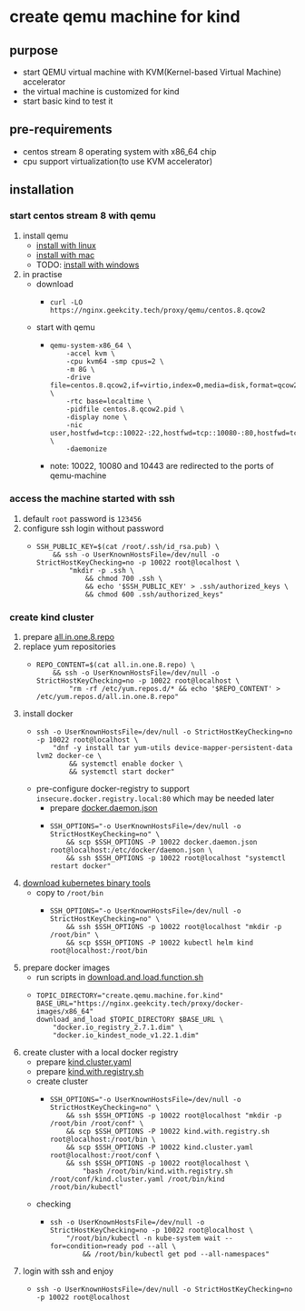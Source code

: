 # create qemu machine for kind

## purpose

* start QEMU virtual machine with KVM(Kernel-based Virtual Machine) accelerator
* the virtual machine is customized for kind
* start basic kind to test it

## pre-requirements

* centos stream 8 operating system with x86_64 chip
* cpu support virtualization(to use KVM accelerator)

## installation

### start centos stream 8 with qemu

1. install qemu
    * [install with linux](../qemu/install.with.linux.md)
    * [install with mac](../qemu/install.with.mac.md)
    * TODO: [install with windows]()
2. in practise
    * download
        + ```shell
          curl -LO https://nginx.geekcity.tech/proxy/qemu/centos.8.qcow2
          ```
    * start with qemu
        + ```shell
          qemu-system-x86_64 \
              -accel kvm \
              -cpu kvm64 -smp cpus=2 \
              -m 8G \
              -drive file=centos.8.qcow2,if=virtio,index=0,media=disk,format=qcow2 \
              -rtc base=localtime \
              -pidfile centos.8.qcow2.pid \
              -display none \
              -nic user,hostfwd=tcp::10022-:22,hostfwd=tcp::10080-:80,hostfwd=tcp::10443-:443 \
              -daemonize
          ```
        + note: 10022, 10080 and 10443 are redirected to the ports of qemu-machine

### access the machine started with ssh

1. default `root` password is `123456`
2. configure ssh login without password
    * ```shell
      SSH_PUBLIC_KEY=$(cat /root/.ssh/id_rsa.pub) \
          && ssh -o UserKnownHostsFile=/dev/null -o StrictHostKeyChecking=no -p 10022 root@localhost \
              "mkdir -p .ssh \
                  && chmod 700 .ssh \
                  && echo '$SSH_PUBLIC_KEY' > .ssh/authorized_keys \
                  && chmod 600 .ssh/authorized_keys"
      ```

### create kind cluster

1. prepare [all.in.one.8.repo](resources/create.qemu.machine.for.kind/all.in.one.8.repo.md)
2. replace yum repositories
    * ```shell
      REPO_CONTENT=$(cat all.in.one.8.repo) \
          && ssh -o UserKnownHostsFile=/dev/null -o StrictHostKeyChecking=no -p 10022 root@localhost \
              "rm -rf /etc/yum.repos.d/* && echo '$REPO_CONTENT' > /etc/yum.repos.d/all.in.one.8.repo"
      ```
3. install docker
    * ```shell
      ssh -o UserKnownHostsFile=/dev/null -o StrictHostKeyChecking=no -p 10022 root@localhost \
          "dnf -y install tar yum-utils device-mapper-persistent-data lvm2 docker-ce \
              && systemctl enable docker \
              && systemctl start docker"
      ```
    * pre-configure docker-registry to support `insecure.docker.registry.local:80` which may be needed later
        + prepare [docker.daemon.json](resources/create.qemu.machine.for.kind/docker.daemon.json.md)
        + ```shell
          SSH_OPTIONS="-o UserKnownHostsFile=/dev/null -o StrictHostKeyChecking=no" \
              && scp $SSH_OPTIONS -P 10022 docker.daemon.json root@localhost:/etc/docker/daemon.json \
              && ssh $SSH_OPTIONS -p 10022 root@localhost "systemctl restart docker"
          ```
4. [download kubernetes binary tools](../kubernetes/download.kubernetes.binary.tools.md)
    * copy to `/root/bin`
        + ```shell
          SSH_OPTIONS="-o UserKnownHostsFile=/dev/null -o StrictHostKeyChecking=no" \
              && ssh $SSH_OPTIONS -p 10022 root@localhost "mkdir -p /root/bin" \
              && scp $SSH_OPTIONS -P 10022 kubectl helm kind root@localhost:/root/bin
          ```
5. prepare docker images
    * run scripts
      in [download.and.load.function.sh](resources/create.qemu.machine.for.kind/download.and.load.function.sh.md)
    * ```shell
      TOPIC_DIRECTORY="create.qemu.machine.for.kind"
      BASE_URL="https://nginx.geekcity.tech/proxy/docker-images/x86_64"
      download_and_load $TOPIC_DIRECTORY $BASE_URL \
          "docker.io_registry_2.7.1.dim" \
          "docker.io_kindest_node_v1.22.1.dim"
      ```
6. create cluster with a local docker registry
    * prepare [kind.cluster.yaml](resources/create.qemu.machine.for.kind/kind.cluster.yaml.md)
    * prepare [kind.with.registry.sh](resources/create.qemu.machine.for.kind/kind.with.registry.sh.md)
    * create cluster
        + ```shell
          SSH_OPTIONS="-o UserKnownHostsFile=/dev/null -o StrictHostKeyChecking=no" \
              && ssh $SSH_OPTIONS -p 10022 root@localhost "mkdir -p /root/bin /root/conf" \
              && scp $SSH_OPTIONS -P 10022 kind.with.registry.sh root@localhost:/root/bin \
              && scp $SSH_OPTIONS -P 10022 kind.cluster.yaml root@localhost:/root/conf \
              && ssh $SSH_OPTIONS -p 10022 root@localhost \
                  "bash /root/bin/kind.with.registry.sh /root/conf/kind.cluster.yaml /root/bin/kind /root/bin/kubectl"
          ```
    * checking
        + ```shell
          ssh -o UserKnownHostsFile=/dev/null -o StrictHostKeyChecking=no -p 10022 root@localhost \
              "/root/bin/kubectl -n kube-system wait --for=condition=ready pod --all \
                  && /root/bin/kubectl get pod --all-namespaces"
          ```
7. login with ssh and enjoy
    * ```shell
      ssh -o UserKnownHostsFile=/dev/null -o StrictHostKeyChecking=no -p 10022 root@localhost
      ```